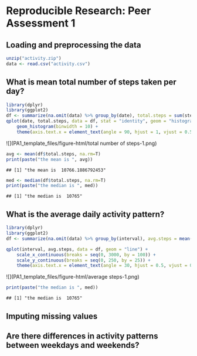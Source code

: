 # Reproducible Research: Peer Assessment 1


## Loading and preprocessing the data

```r
unzip("activity.zip")
data <- read.csv("activity.csv")
```

## What is mean total number of steps taken per day?

```r
library(dplyr)
library(ggplot2)
df <- summarize(na.omit(data) %>% group_by(date), total.steps = sum(steps))
qplot(date, total.steps, data = df, stat = "identity", geom = "histogram") +
    geom_histogram(binwidth = 10) +
    theme(axis.text.x = element_text(angle = 90, hjust = 1, vjust = 0.5, size = 5))
```

![](PA1_template_files/figure-html/total number of steps-1.png) 

```r
avg <- mean(df$total.steps, na.rm=T)
print(paste("the mean is ", avg))
```

```
## [1] "the mean is  10766.1886792453"
```

```r
med <- median(df$total.steps, na.rm=T)
print(paste("the median is ", med))
```

```
## [1] "the median is  10765"
```

## What is the average daily activity pattern?

```r
library(dplyr)
library(ggplot2)
df <- summarize(na.omit(data) %>% group_by(interval), avg.steps = mean(steps))

qplot(interval, avg.steps, data = df, geom = "line") +
    scale_x_continuous(breaks = seq(0, 3000, by = 100)) +
    scale_y_continuous(breaks = seq(0, 250, by = 25)) +
    theme(axis.text.x = element_text(angle = 30, hjust = 0.5, vjust = 0.5))
```

![](PA1_template_files/figure-html/average steps-1.png) 

```r
print(paste("the median is ", med))
```

```
## [1] "the median is  10765"
```

## Imputing missing values



## Are there differences in activity patterns between weekdays and weekends?


